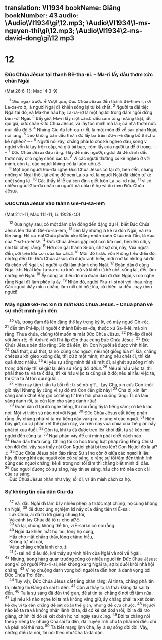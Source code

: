 translation: VI1934
bookName: Giăng 
bookNumber: 43
audio: \Audio\VI1934\gi\12.mp3; \Audio\VI1934\1-ms-nguyen-thi\gi\12.mp3; \Audio\VI1934\2-ms-david-dong\gi\12.mp3
-------

<div class="title"><h1>12</h1><h3>Đức Chúa Jêsus tại thành Bê-tha-ni. – Ma-ri lấy dầu thơm xức chân Ngài</h3><p>(Mat 26:6-13; Mac 14:3-9)</p></div>
<span class="verse gi_12_1"> <sup>1</sup> Sáu ngày trước lễ Vượt qua, Đức Chúa Jêsus đến thành Bê-tha-ni, nơi La-xa-rơ ở, là người Ngài đã khiến sống lại từ kẻ chết. </span>
<span class="verse gi_12_2"><sup>2</sup> Người ta đãi tiệc Ngài tại đó, và Ma-thê hầu hạ; La-xa-rơ là một người trong đám ngồi đồng bàn với Ngài. </span>
<span class="verse gi_12_3"><sup>3</sup> Bấy giờ, Ma-ri lấy một cân<a data-toggle="tooltip" data-placement="bottom" title="Một cân La Mã nặng khoảng 326g">⚓</a> dầu cam tùng hương thật, rất quí giá, xức chân Đức Chúa Jêsus, và lấy tóc mình mà lau; cả nhà thơm nức mùi dầu đó.<a data-toggle="tooltip" data-placement="bottom" title="Lu 7:37-38">⚓</a></span>
<span class="verse gi_12_4"><sup>4</sup> Nhưng Giu-đa Ích-ca-ri-ốt, là một môn đồ về sau phản Ngài, nói rằng: </span>
<span class="verse gi_12_5"><sup>5</sup> Sao không bán dầu thơm đó lấy ba trăm đơ-ni-ê đặng bố thí cho kẻ nghèo? --- </span>
<span class="verse gi_12_6"><sup>6</sup> Người nói vậy, chẳng phải lo cho kẻ nghèo đâu, song vì người vốn là tay trộm cắp, và giữ túi bạc, trộm lấy của người ta để ở trong. --- </span>
<span class="verse gi_12_7"><sup>7</sup> Đức Chúa Jêsus đáp rằng: Hãy để mặc người, người đã để dành dầu thơm nầy cho ngày chôn xác ta. </span>
<span class="verse gi_12_8"><sup>8</sup> Vì các ngươi thường có kẻ nghèo ở với mình, còn ta, các ngươi không có ta luôn luôn.<a data-toggle="tooltip" data-placement="bottom" title="Phu 15:11">⚓</a><br/></span>
<span class="verse gi_12_9"> <sup>9</sup> Một bọn người Giu-đa nghe Đức Chúa Jêsus có tại đó, bèn đến, chẳng những vì Ngài thôi, lại cũng để xem La-xa-rơ, là người Ngài đã khiến từ kẻ chết sống lại. </span>
<span class="verse gi_12_10"><sup>10</sup> Các thầy tế lễ cả bèn định giết luôn La-xa-rơ nữa, </span>
<span class="verse gi_12_11"><sup>11</sup> vì có nhiều người Giu-đa nhân cớ người mà chia rẽ họ và tin theo Đức Chúa Jêsus. <br/></span>
<div class="title"><h3>Đức Chúa Jêsus vào thành Giê-ru-sa-lem</h3><p>(Mat 21:1-11; Mac 11:1-11; Lu 19:28-40)</p></div>
<span class="verse gi_12_12"> <sup>12</sup> Qua ngày sau, có một đám dân đông đến đặng dự lễ, biết Đức Chúa Jêsus lên thành Giê-ru-sa-lem, </span>
<span class="verse gi_12_13"><sup>13</sup> bèn lấy những lá kè ra đón Ngài, và reo lên rằng: Hô-sa-na! Chúc phước cho Đấng nhân danh Chúa mà đến, là Vua của Y-sơ-ra-ên!<a data-toggle="tooltip" data-placement="bottom" title="Thi 118:25-26 ">⚓</a></span>
<span class="verse gi_12_14"><sup>14</sup> Đức Chúa Jêsus gặp một con lừa con, bèn lên cỡi, y như lời chép rằng: </span>
<span class="verse gi_12_15"><sup>15</sup> Hỡi con gái thành Si-ôn, chớ sợ chi, nầy, Vua ngươi đến, cỡi trên lừa con của lừa cái.<a data-toggle="tooltip" data-placement="bottom" title="Xa 9:9">⚓</a></span>
<span class="verse gi_12_16"><sup>16</sup> Môn đồ trước vốn không hiểu điều đó; nhưng đến khi Đức Chúa Jêsus đã được vinh hiển, mới nhớ lại những sự đó đã chép về Ngài, và người ta đã làm thành cho Ngài. </span>
<span class="verse gi_12_17"><sup>17</sup> Đoàn dân ở cùng Ngài, khi Ngài kêu La-xa-rơ ra khỏi mộ và khiến từ kẻ chết sống lại, đều làm chứng về Ngài. </span>
<span class="verse gi_12_18"><sup>18</sup> Ấy cũng tại điều đó mà đoàn dân đi đón Ngài, vì có nghe rằng Ngài đã làm phép lạ ấy. </span>
<span class="verse gi_12_19"><sup>19</sup> Nhân đó, người Pha-ri-si nói với nhau rằng: Các ngươi thấy mình chẳng làm nổi chi hết; kìa, cả thiên hạ đều chạy theo người! <br/></span>
<div class="title"><h3>Mấy người Gờ-réc xin ra mắt Đức Chúa Jêsus. – Chúa phán về sự chết mình gần đến</h3></div>
<span class="verse gi_12_20"> <sup>20</sup> Vả, trong đám đã lên đặng thờ lạy trong kỳ lễ, có mấy người Gờ-réc, </span>
<span class="verse gi_12_21"><sup>21</sup> đến tìm Phi-líp, là người ở thành Bết-sai-đa, thuộc xứ Ga-li-lê, mà xin rằng: Thưa chúa, chúng tôi muốn ra mắt Đức Chúa Jêsus. </span>
<span class="verse gi_12_22"><sup>22</sup> Phi-líp đi nói với Anh-rê; rồi Anh-rê với Phi-líp đến thưa cùng Đức Chúa Jêsus. </span>
<span class="verse gi_12_23"><sup>23</sup> Đức Chúa Jêsus bèn đáp rằng: Giờ đã đến, khi Con Người sẽ được vinh hiển. </span>
<span class="verse gi_12_24"><sup>24</sup> Quả thật, quả thật, ta nói cùng các ngươi, nếu hột giống lúa mì kia, chẳng chết sau khi gieo xuống đất, thì cứ ở một mình; nhưng nếu chết đi, thì kết quả được nhiều. </span>
<span class="verse gi_12_25"><sup>25</sup> Ai yêu sự sống mình thì sẽ mất đi, ai ghét sự sống mình trong đời nầy thì sẽ giữ lại đến sự sống đời đời.<a data-toggle="tooltip" data-placement="bottom" title="Mat 10:39; 16:25; Mac 8:35; Lu 9:24; 17:33">⚓</a></span>
<span class="verse gi_12_26"><sup>26</sup> Nếu ai hầu việc ta, thì phải theo ta, và ta ở đâu, thì kẻ hầu việc ta cũng sẽ ở đó; nếu ai hầu việc ta, thì Cha ta ắt tôn quí người… <br/></span>
<span class="verse gi_12_27"> <sup>27</sup> Hiện nay tâm thần ta bối rối; ta sẽ nói gì?… Lạy Cha, xin cứu Con khỏi giờ nầy! Nhưng ấy cũng vì sự đó mà Con đến giờ nầy! </span>
<span class="verse gi_12_28"><sup>28</sup> Cha ơi, xin làm sáng danh Cha! Bấy giờ có tiếng từ trên trời phán xuống rằng: Ta đã làm sáng danh rồi, ta còn làm cho sáng danh nữa! <br/></span>
<span class="verse gi_12_29"> <sup>29</sup> Đoàn dân ở tại đó nghe tiếng, thì nói rằng ấy là tiếng sấm; có kẻ khác nói: Một vị thiên sứ nào nói với Ngài. </span>
<span class="verse gi_12_30"><sup>30</sup> Đức Chúa Jêsus cất tiếng phán rằng: Ấy chẳng phải vì ta mà tiếng nầy vang ra, nhưng vì các ngươi. </span>
<span class="verse gi_12_31"><sup>31</sup> Hiện bây giờ, có sự phán xét thế gian nầy, và hiện nay vua chúa của thế gian nầy phải bị xua đuổi. </span>
<span class="verse gi_12_32"><sup>32</sup> Còn ta, khi ta đã được treo lên khỏi đất, ta sẽ kéo mọi người đến cùng ta. </span>
<span class="verse gi_12_33"><sup>33</sup> Ngài phán vậy để chỉ mình phải chết cách nào. </span>
<span class="verse gi_12_34"><sup>34</sup> Đoàn dân thưa rằng: Chúng tôi có học trong luật pháp rằng Đấng Christ còn đời đời, vậy sao thầy nói Con Người phải bị treo lên? Con Người đó là ai?<a data-toggle="tooltip" data-placement="bottom" title="Thi 110:4; Es 9:7; Exe 37:25; Da 7:14">⚓</a></span>
<span class="verse gi_12_35"><sup>35</sup> Đức Chúa Jêsus bèn đáp rằng: Sự sáng còn ở giữa các ngươi ít lâu; hãy đi trong khi các ngươi còn có sự sáng, e rằng sự tối tăm đến thình lình cùng các ngươi chăng; kẻ đi trong nơi tối tăm thì chẳng biết mình đi đâu. </span>
<span class="verse gi_12_36"><sup>36</sup> Các ngươi đương có sự sáng, hãy tin sự sáng, hầu cho trở nên con cái của sự sáng. <br/> Đức Chúa Jêsus phán như vậy, rồi đi, và ẩn mình cách xa họ. <br/></span>
<div class="title"><h3>Sự không tin của dân Giu-đa</h3></div>
<span class="verse gi_12_37"> <sup>37</sup> Vả, dẫu Ngài đã làm bấy nhiêu phép lạ trước mặt chúng, họ cũng không tin Ngài, </span>
<span class="verse gi_12_38"><sup>38</sup> để được ứng nghiệm lời nầy của đấng tiên tri Ê-sai: <br/> Lạy Chúa, ai đã tin lời giảng chúng tôi, <br/> Và cánh tay Chúa đã tỏ ra cho ai?<a data-toggle="tooltip" data-placement="bottom" title="Es 53:1">⚓</a><br/></span>
<span class="verse gi_12_39"> <sup>39</sup> Vả lại, chúng không thể tin, vì Ê-sai lại có nói rằng: <br/></span>
<span class="verse gi_12_40"> <sup>40</sup> Ngài đã khiến mắt họ mù, lòng họ cứng, <br/> Hầu cho mắt chẳng thấy, lòng chẳng hiểu, <br/> Không tự hối cải, <br/> Và ta chẳng chữa lành cho.<a data-toggle="tooltip" data-placement="bottom" title="Es 6:10">⚓</a><br/></span>
<span class="verse gi_12_41"> <sup>41</sup> Ê-sai nói điều đó, khi thấy sự vinh hiển của Ngài và nói về Ngài. </span>
<span class="verse gi_12_42"><sup>42</sup> Nhưng, trong hàng quan trưởng cũng có nhiều người tin Đức Chúa Jêsus; song vì cớ người Pha-ri-si, nên không xưng Ngài ra, sợ bị đuổi khỏi nhà hội chăng. </span>
<span class="verse gi_12_43"><sup>43</sup> Vì họ chuộng danh vọng bởi người ta đến hơn là danh vọng bởi Đức Chúa Trời đến. <br/></span>
<span class="verse gi_12_44"> <sup>44</sup> Tuy vậy, Đức Chúa Jêsus cất tiếng phán rằng: Ai tin ta, chẳng phải tin ta, nhưng tin Đấng đã sai ta đến. </span>
<span class="verse gi_12_45"><sup>45</sup> Còn ai thấy ta, là thấy Đấng đã sai ta đến. </span>
<span class="verse gi_12_46"><sup>46</sup> Ta là sự sáng đã đến thế gian, để ai tin ta, chẳng ở nơi tối tăm nữa. </span>
<span class="verse gi_12_47"><sup>47</sup> Lại nếu kẻ nào nghe lời ta mà không vâng giữ, ấy chẳng phải ta xét đoán kẻ đó; vì ta đến chẳng để xét đoán thế gian, nhưng để cứu chuộc. </span>
<span class="verse gi_12_48"><sup>48</sup> Người nào bỏ ta ra và không nhận lãnh lời ta, đã có kẻ xét đoán rồi; lời ta đã rao giảng, chính lời đó sẽ xét đoán họ nơi ngày sau cùng. </span>
<span class="verse gi_12_49"><sup>49</sup> Bởi ta chẳng nói theo ý riêng ta; nhưng Cha sai ta đến, đã truyền lịnh cho ta phải nói điều chi và phải nói thể nào. </span>
<span class="verse gi_12_50"><sup>50</sup> Ta biết mạng lịnh Cha, ấy là sự sống đời đời. Vậy, những điều ta nói, thì nói theo như Cha ta đã dặn. <br/></span>
